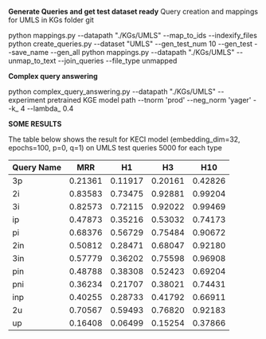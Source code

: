 **Generate Queries and get test dataset ready** 
Query creation and mappings for UMLS in KGs folder git

python mappings.py --datapath "./KGs/UMLS" --map_to_ids --indexify_files 
python create_queries.py --dataset "UMLS" --gen_test_num 10 --gen_test --save_name --gen_all
python mappings.py --datapath "./KGs/UMLS" --unmap_to_text --join_queries --file_type unmapped


**Complex query answering** 

python complex_query_answering.py --datapath "./KGs/UMLS" --experiment pretrained KGE model path --tnorm 'prod' --neg_norm 'yager' --k_ 4 --lambda_ 0.4

**SOME RESULTS**

The table below shows the result for KECI model (embedding_dim=32, epochs=100, p=0, q=1) on UMLS test queries 5000 for each type  

| Query Name | MRR | H1 | H3 | H10 |
| ---------- | --- | -- | -- | --- |
| 3p | 0.21361 | 0.11917 | 0.20161 | 0.42826 |
| 2i | 0.83583 | 0.73475 | 0.92881 | 0.99204 |
| 3i | 0.82573 | 0.72115 | 0.92022 | 0.99469 |
| ip | 0.47873 | 0.35216 | 0.53032 | 0.74173 |
| pi | 0.68376 | 0.56729 | 0.75484 | 0.90672 |
| 2in | 0.50812 | 0.28471 | 0.68047 | 0.92180 |
| 3in | 0.57779 | 0.36202 | 0.75598 | 0.96908 |
| pin | 0.48788 | 0.38308 | 0.52423 | 0.69204 |
| pni | 0.36234 | 0.21707 | 0.38021 | 0.74431 |
| inp | 0.40255 | 0.28733 | 0.41792 | 0.66911 |
| 2u | 0.70567 | 0.59493 | 0.76820 | 0.92183 |
| up | 0.16408 | 0.06499 | 0.15254 | 0.37866 |

